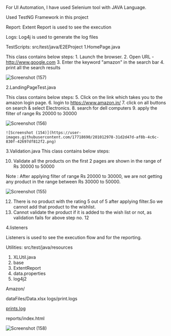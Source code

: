 For UI Automation, I have used Selenium tool with JAVA Language.

Used TestNG Framework in this project

Report:
Extent Report is used to see the execution

Logs:
Log4j is used to generate the log files

TestScripts:
src/test/java/E2EProject
1.HomePage.java 

  This class contains below steps:
    1. Launch the browser.
    2. Open URL - http://www.google.com
    3. Enter the keyword "amazon" in the search bar
    4. print all the search results 
    
    
    
    

![Screenshot (157)](https://user-images.githubusercontent.com/17718690/201033437-630c1735-6fd6-4683-a165-0cd7b6b05efc.png)

2.LandingPageTest.java

  This class contains below steps:
    5. Click on the link which takes you to the amazon login page.
    6. login to https://www.amazon.in/
    7. click on all buttons on search & select Electronics.
    8. search for dell computers
    9. apply the filter of range Rs 20000 to 30000
    
    
    
    
   ![Screenshot (156)](https://user-images.githubusercontent.com/17718690/201033474-bf72fc5c-e4fa-4a12-a025-5139a41a996d.png)


    ![Screenshot (154)](https://user-images.githubusercontent.com/17718690/201012978-31d2d47d-af8b-4c6c-830f-42697df812f2.png)
    
    
3.Validation.java
  This class contains below steps:
  
  10. Validate all the products on the first 2 pages are shown in the range of Rs 30000 to 50000
  
  Note : After applying filter of range Rs 20000 to 30000, we are not getting any product in the range between Rs 30000 to 50000.
  
  
  ![Screenshot (155)](https://user-images.githubusercontent.com/17718690/201033822-a09ce5b7-9adc-4a52-9fda-c591073655d7.png)
  
  
  12. There is no product with the rating 5 out of 5 after applying filter.So we cannot add that product to the wishlist.
  13. Cannot validate the product if it is added to the wish list or not, as validation fails for above step no. 12

  

4.listeners

  Listeners is used to see the execution flow and for the reporting.
  
  
  Utilities:
  src/test/java/resources
  1. XLUtil.java 
  2. base
  3. ExtentReport
  4. data.properties 
  5. log4j2
  
  Amazon/
  
  dataFiles/Data.xlsx
  logs/print.logs
  
  
  
[prints.log](https://github.com/saii15/Amazon-Automation/files/9978626/prints.log)

  reports/index.html
  
  ![Screenshot (158)](https://user-images.githubusercontent.com/17718690/201034221-e7dd6ab2-642d-40ed-b4b0-0eaadcd8f1ea.png)

  
  
